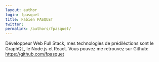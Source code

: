 ```yaml
---
layout: author
login: fpasquet
title: Fabien PASQUET
twitter:
permalink: /authors/fpasquet/
---
```

Développeur Web Full Stack, mes technologies de prédiléctions sont le GraphQL, le Node.js et React. Vous pouvez me retrouvez sur Github: https://github.com/fpasquet 
